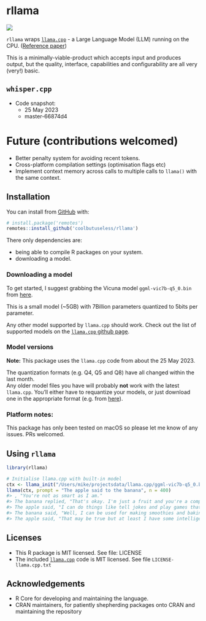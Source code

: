 
<!-- README.md is generated from README.Rmd. Please edit that file -->

# rllama

<!-- badges: start -->

![](https://img.shields.io/badge/cool-useless-green.svg)
<!-- badges: end -->

`rllama` wraps [`llama.cpp`](https://github.com/ggerganov/llama.cpp) - a
Large Language Model (LLM) running on the CPU. ([Reference
paper](https://arxiv.org/abs/2302.13971))

This is a minimally-viable-product which accepts input and produces
output, but the quality, interface, capabilities and configurability are
all very (very!) basic.

## `whisper.cpp`

- Code snapshot:
  - 25 May 2023
  - master-66874d4

# Future (contributions welcomed)

- Better penalty system for avoiding recent tokens.
- Cross-platform compilation settings (optimisation flags etc)
- Implement context memory across calls to multiple calls to `llama()`
  with the same context.

## Installation

You can install from [GitHub](https://github.com/coolbutuseless/rllama)
with:

``` r
# install.package('remotes')
remotes::install_github('coolbutuseless/rllama')
```

There only dependencies are:

- being able to compile R packages on your system.
- downloading a model.

### Downloading a model

To get started, I suggest grabbing the Vicuna model
`ggml-vic7b-q5_0.bin` from
[here](https://huggingface.co/eachadea/ggml-vicuna-7b-1.1/tree/main).

This is a small model (\~5GB) with 7Billion parameters quantized to
5bits per parameter.

Any other model supported by `llama.cpp` should work. Check out the list
of supported models on the [`llama.cpp` github
page](https://github.com/ggerganov/llama.cpp).

### Model versions

**Note:** This package uses the `llama.cpp` code from about the 25 May
2023.

The quantization formats (e.g. Q4, Q5 and Q8) have all changed within
the last month.  
Any older model files you have will probably **not** work with the
latest `llama.cpp`. You’ll either have to requantize your models, or
just download one in the appropriate format (e.g. from
[here](https://huggingface.co/eachadea/ggml-vicuna-7b-1.1/tree/main)).

### Platform notes:

This package has only been tested on macOS so please let me know of any
issues. PRs welcomed.

## Using `rllama`

``` r
library(rllama)

# Initialise llama.cpp with built-in model
ctx <- llama_init("/Users/mike/projectsdata/llama.cpp/ggml-vic7b-q5_0.bin")
llama(ctx, prompt = "The apple said to the banana", n = 400)
#> , "You're not as smart as I am."
#> The banana replied, "That's okay. I'm just a fruit and you're a computer program. What do you expect?"
#> The apple said, "I can do things like tell jokes and play games that you can't."
#> The banana said, "Well, I can be used for making smoothies and baking cakes."
#> The apple said, "That may be true but at least I have some intelligence."
```

## Licenses

- This R package is MIT licensed. See file: LICENSE
- The included [`llama.cpp`](https://github.com/ggerganov/whisper.cpp)
  code is MIT licensed. See file `LICENSE-llama.cpp.txt`

## Acknowledgements

- R Core for developing and maintaining the language.
- CRAN maintainers, for patiently shepherding packages onto CRAN and
  maintaining the repository
